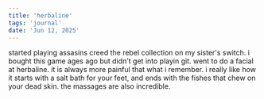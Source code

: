 ```yaml
---
title: 'herbaline'
tags: 'journal'
date: 'Jun 12, 2025'
---
```


started playing assasins creed the rebel collection on my sister's switch. i bought this game ages ago but didn't get into playin git. went to do a facial at herbaline. it is always more painful that what i remember. i really like how it starts with a salt bath for your feet, and ends with the fishes that chew on your dead skin. the massages are also incredible.
